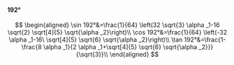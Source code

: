 #### 192°

$$
\begin{aligned}
\sin 192°&=\frac{1}{64} \left(32 \sqrt{3} \alpha _1-16 \sqrt{2} \sqrt[4]{5} \sqrt{\alpha _2}\right)\\
\cos 192°&=\frac{1}{64} \left(-32 \alpha _1-16\ \sqrt[4]{5} \sqrt{6} \sqrt{\alpha _2}\right)\\
\tan 192°&=\frac{1-\frac{8 \alpha _1}{2 \alpha _1+\sqrt[4]{5} \sqrt{6} \sqrt{\alpha _2}}}{\sqrt{3}}\\
\end{aligned}
$$

